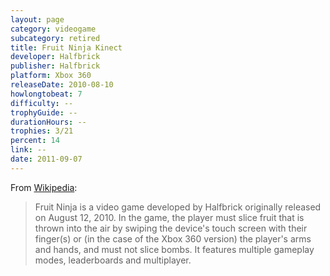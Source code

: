 ```yaml
---
layout: page
category: videogame
subcategory: retired
title: Fruit Ninja Kinect
developer: Halfbrick
publisher: Halfbrick
platform: Xbox 360
releaseDate: 2010-08-10
howlongtobeat: 7
difficulty: --
trophyGuide: --
durationHours: --
trophies: 3/21
percent: 14
link: --
date: 2011-09-07
---
```


From [Wikipedia](https://en.wikipedia.org/wiki/Fruit_Ninja):

> Fruit Ninja is a video game developed by Halfbrick originally released on August 12, 2010. In the game, the player must slice fruit that is thrown into the air by swiping the device's touch screen with their finger(s) or (in the case of the Xbox 360 version) the player's arms and hands, and must not slice bombs. It features multiple gameplay modes, leaderboards and multiplayer.
